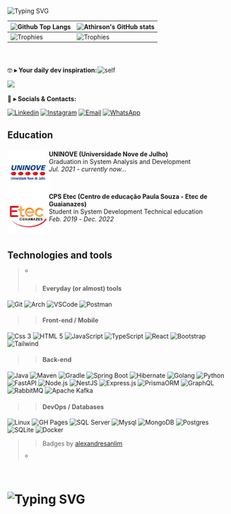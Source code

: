<!--
❗ ➤ References used in this Repository:
🔗 • https://github.com/kyechan99/capsule-render
🔗 • https://github.com/antonkomarev/github-profile-views-counter
🔗 • https://github.com/DenverCoder1/custom-icon-badges
🔗 • https://github.com/DenverCoder1/github-readme-streak-stats
🔗 • https://github.com/anuraghazra/github-readme-stats
🔗 • https://github.com/alexandresanlim/Badges4-README.md-Profile
🔗 • https://profilepicturemaker.com
🔗 • https://devicon.dev
🔗 • https://shields.io
🔗 • https://emoji.gg
🔗 • https://getemoji.com
🔗 • https://github.com/juletopi/juletopi
🔗 • https://github.com/DarkBear0121
🔗 • https://github.com/Andreyrvs
-->


![Typing SVG](https://readme-typing-svg.demolab.com?font=Fira+Code&size=29&pause=1500&weight=900&duration=3500&color=FFFFFF&background=FFFFFF00&vCenter=true&width=1000&height=60&lines=✌️+Hi+there.+My+name+is+Athirson,+and+i+am+a+backend+dev)

| ![Github Top Langs](https://github-readme-stats.vercel.app/api/top-langs/?username=athirsonsilva&layout=compact&theme=radical&&hide=jupyter%20notebook,hcl,php,makefile,c%2B%2B,cmake,hack,shell,html,css&langs_count=6&hide_border=True&line_height=20&PAT_1) | ![Athirson's GitHub stats](https://github-readme-stats.vercel.app/api?username=athirsonsilva&include=private&theme=radical&show_icons=true&hide_border=True&line_height=20&PAT_1) |
| ----------- | ----------- |
| ![Trophies](https://github-profile-trophy.vercel.app/?username=athirsonsilva&row=1&column=6&theme=radical&margin-w=15&margin-h=15) | ![Trophies](https://github-profile-trophy.vercel.app/?username=athirsonsilva&row=1&column=6&theme=radical&margin-w=15&margin-h=15) |

<br>

###

<a href="https://github.com/athirsonsilva"><img align="right" src="https://user-images.githubusercontent.com/84593887/203847539-bc523fe3-dd58-481e-9bee-dceba1de2aaf.png" align="left" width="300" alt="self"/></a>

🤓 **▸ Your daily dev inspiration:**

  <img width='425' src="https://quotes-github-readme.vercel.app/api?type=horizontal&theme=radical">

💬 **▸ Socials & Contacts:**

  [![Linkedin](https://img.shields.io/badge/LinkedIn-0077B5?style=for-the-badge&logo=linkedin&logoColor=white)](https://www.linkedin.com/in/athirson-s-a7723a191/)
  [![Instagram](https://img.shields.io/badge/Instagram-E4405F?style=for-the-badge&logo=instagram&logoColor=white)](https://www.instagram.com/athirson.silv4/)
  [![Email](https://img.shields.io/badge/Gmail-F51919?style=for-the-badge&logo=gmail&logoColor=white)](mailto:athirsonarceus@gmail.com)
  [![WhatsApp](https://img.shields.io/badge/WhatsApp-179828?style=for-the-badge&logo=whatsapp&logoColor=white)](http://api.whatsapp.com/send?phone=5511957607177)

## Education

###

  <a href="https://www.uninove.br/"><img src="./assets/uninove.png" align="left" width="94" height="94" alt="UNINOVE-pic"/></a>
  **UNINOVE (Universidade Nove de Julho)** \
  Graduation in System Analysis and Development \
  <i>Jul. 2021</i> - <i>currently now...</i>
  
  <br>

  <a href="https://www.cps.sp.gov.br/etecs/etec-de-guaianazes-guaianazes/"><img src="./assets/etec.jpg" align="left" width="94" height="94" alt="ETEC-pic"/></a>
  **CPS Etec (Centro de educação Paula Souza - Etec de Guaianazes)** \
  Student in System Development Technical education \
  <i>Feb. 2019</i> - <i>Dec. 2022</i>
  
<br>


## Technologies and tools

>º
>> #### Everyday (or almost) tools
![Git](https://img.shields.io/badge/GIT-E44C30?style=for-the-badge&logo=git&logoColor=white)
![Arch](https://img.shields.io/badge/Arch_Linux-1793D1?style=for-the-badge&logo=arch-linux&logoColor=white)
![VSCode](https://img.shields.io/badge/VSCode-0078D4?style=for-the-badge&logo=visual%20studio%20code&logoColor=white)
![Postman](https://img.shields.io/badge/Postman-FF6C37?style=for-the-badge&logo=Postman&logoColor=white)
>> #### Front-end / Mobile
>>
![Css 3](https://img.shields.io/badge/CSS3-1572B6?style=for-the-badge&logo=css3&logoColor=white)
![HTML 5](https://img.shields.io/badge/HTML5-E34F26?style=for-the-badge&logo=html5&logoColor=white)
![JavaScript](https://img.shields.io/badge/JavaScript-323330?style=for-the-badge&logo=javascript&logoColor=F7DF1E")
![TypeScript](https://img.shields.io/badge/TypeScript-007ACC?style=for-the-badge&logo=typescript&logoColor=white)
![React](https://img.shields.io/badge/React-20232A?style=for-the-badge&logo=react&logoColor=61DAFB)
![Bootstrap](https://img.shields.io/badge/Bootstrap-563D7C?style=for-the-badge&logo=bootstrap&logoColor=white)
![Tailwind](https://img.shields.io/badge/TailwindCSS-38B2AC?style=for-the-badge&logo=tailwind-css&logoColor=white)
>
>> #### Back-end
>>
![Java](https://img.shields.io/badge/java-E92929?style=for-the-badge&logo=openjdk&logoColor=white)
![Maven](https://img.shields.io/badge/maven-C71A36?style=for-the-badge&logo=apachemaven&logoColor=white)
![Gradle](https://img.shields.io/badge/gradle-02303A?style=for-the-badge&logo=gradle&logoColor=white)
![Spring Boot](https://img.shields.io/badge/Spring-6DB33F?style=for-the-badge&logo=spring&logoColor=white)
![Hibernate](https://img.shields.io/badge/Hibernate-59666C?style=for-the-badge&logo=Hibernate&logoColor=white)
![Golang](https://img.shields.io/badge/Golang-52B0E7?style=for-the-badge&logo=Go&logoColor=white)
![Python](https://img.shields.io/badge/Python-FFD43B?style=for-the-badge&logo=python&logoColor=blue)
![FastAPI](https://img.shields.io/badge/FastAPI-52B0E7?style=for-the-badge&logo=fastapi&logoColor=blue)
![Node.js](https://img.shields.io/badge/Node.js-339933?style=for-the-badge&logo=nodedotjs&logoColor=white)
![NestJS](https://img.shields.io/badge/nestjs-E0234E?style=for-the-badge&logo=nestjs&logoColor=white)
![Express.js](https://img.shields.io/badge/Express.js-000000?style=for-the-badge&logo=express&logoColor=white)
![PrismaORM](https://img.shields.io/badge/Prisma-3982CE?style=for-the-badge&logo=Prisma&logoColor=white)
![GraphQL](https://img.shields.io/badge/GraphQl-E10098?style=for-the-badge&logo=graphql&logoColor=white)
![RabbitMQ](https://img.shields.io/badge/rabbitmq-%23FF6600.svg?&style=for-the-badge&logo=rabbitmq&logoColor=white)
![Apache Kafka](https://img.shields.io/badge/Kafka-231F20?style=for-the-badge&logo=apache-kafka&logoColor=white)
>
>> #### DevOps / Databases
>>
![Linux](https://img.shields.io/badge/Linux-FCC624?style=for-the-badge&logo=linux&logoColor=black)
![GH Pages](https://img.shields.io/badge/GitHub%20Pages-222222?style=for-the-badge&logo=GitHub%20Pages&logoColor=white)
![SQL Server](https://img.shields.io/badge/SQL%20Server-CC2927?style=for-the-badge&logo=microsoft%20sql%20server&logoColor=white)
![Mysql](https://img.shields.io/badge/MySQL-005C84?style=for-the-badge&logo=mysql&logoColor=white)
![MongoDB](https://img.shields.io/badge/MongoDB-4EA94B?style=for-the-badge&logo=mongodb&logoColor=white)
![Postgres](https://img.shields.io/badge/PostgreSQL-316192?style=for-the-badge&logo=postgresql&logoColor=white)
![SQLite](https://img.shields.io/badge/SQLite-07405E?style=for-the-badge&logo=sqlite&logoColor=white)
![Docker](https://img.shields.io/badge/Docker-2CA5E0?style=for-the-badge&logo=docker&logoColor=white)
>
>> Badges by [alexandresanlim](https://github.com/alexandresanlim/Badges4-README.md-Profile#-database "Click Me")
>
>º

<br>

# ![Typing SVG](https://readme-typing-svg.demolab.com?font=Dancing+Script&weight=900&size=28&duration=3500&pause=1500&color=F7F7F7&background=FFFFFF00&vCenter=true&width=1000&lines=👋+Thanks+for+visiting.+See+you+around!)
